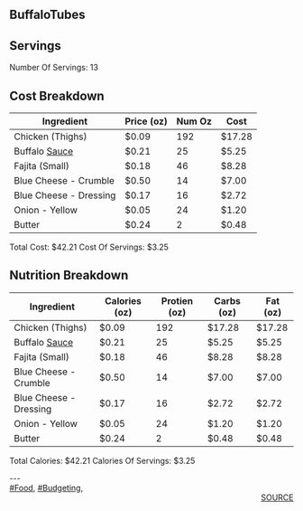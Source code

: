 ## BuffaloTubes
## Servings
Number Of Servings: 13
## Cost Breakdown
| Ingredient | Price (oz) | Num Oz | Cost |
| ------------ | ------------ | ------------ | ------------ |
| Chicken  (Thighs) | $0.09 | 192 | $17.28 |
| Buffalo <a href='Sauce.md'>Sauce</a> | $0.21 | 25 | $5.25 |
| Fajita (Small) | $0.18 | 46 | $8.28 |
| Blue Cheese - Crumble | $0.50 | 14 | $7.00 |
| Blue Cheese - Dressing | $0.17 | 16 | $2.72 |
| Onion - Yellow | $0.05 | 24 | $1.20 |
| Butter | $0.24 | 2 | $0.48 |

Total Cost: $42.21
Cost Of Servings: $3.25
## Nutrition Breakdown
| Ingredient | Calories (oz) | Protien (oz) | Carbs (oz) | Fat (oz) |
| ------------ | ------------ | ------------ | ------------ | ------------ |
| Chicken  (Thighs) | $0.09 | 192 | $17.28 | $17.28 |
| Buffalo <a href='Sauce.md'>Sauce</a> | $0.21 | 25 | $5.25 | $5.25 |
| Fajita (Small) | $0.18 | 46 | $8.28 | $8.28 |
| Blue Cheese - Crumble | $0.50 | 14 | $7.00 | $7.00 |
| Blue Cheese - Dressing | $0.17 | 16 | $2.72 | $2.72 |
| Onion - Yellow | $0.05 | 24 | $1.20 | $1.20 |
| Butter | $0.24 | 2 | $0.48 | $0.48 |

Total Calories: $42.21
Calories Of Servings: $3.25
<div style='page-break-after: always;'></div>
---
<div style='page-break-after: always;'></div>
<a href='tag-Food.html'>#Food</a>, <a href='tag-Budgeting.html'>#Budgeting</a>, 
<div style='text-align: right'>
<a href='https://docs.google.com/spreadsheets/d/e/2PACX-1vSAyak9YlStJt0W2QiXNHVF8FODXyzkGh0HTz9XkhPPqGQ7IycIP1MG9gofJCHmb8c_vAcLKiqcYQXQ/pub?output=xlsx'>SOURCE</a>
</div>
